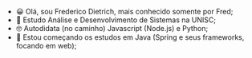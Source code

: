 - 😀 Olá, sou Frederico Dietrich, mais conhecido somente por Fred;
- 😬 Estudo Análise e Desenvolvimento de Sistemas na UNISC;
- 🤓 Autodidata (no caminho) Javascript (Node.js) e Python;
- 🧐 Estou começando os estudos em Java (Spring e seus frameworks, focando em web);


<!---
FredDietrich/FredDietrich is a ✨ special ✨ repository because its `README.md` (this file) appears on your GitHub profile.
You can click the Preview link to take a look at your changes.
--->
